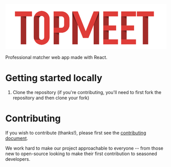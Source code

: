 <p align="center">
    <img src="/src/assets/logo.png" alt="Logo"/>
</p>
<p align="center">
</p>

Professional matcher web app made with React.

# Getting started locally


1. Clone the repository (if you're contributing, you'll need to first fork the repository and then clone your fork)



# Contributing

If you wish to contribute (thanks!), please first see the [contributing document](https://github.com/knjk04/book-project/blob/master/CONTRIBUTING.md). 

We work hard to make our project approachable to everyone -- from those new to open-source looking to make their first contribution to seasoned developers.

